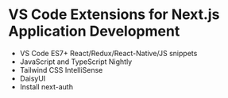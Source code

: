 # VS Code Extensions for Next.js Application Development

- VS Code ES7+ React/Redux/React-Native/JS snippets
- JavaScript and TypeScript Nightly
- Tailwind CSS IntelliSense
- DaisyUI
- Install next-auth
